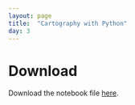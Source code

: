 ```yaml
---
layout: page
title:  "Cartography with Python"
day: 3
---
```


# Download

Download the notebook file [here](Week2/Optional-Basemap.ipynb).

